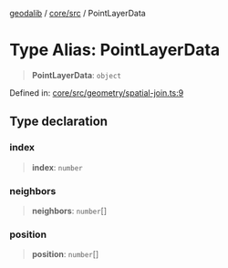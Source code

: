 [geodalib](../../../modules.md) / [core/src](../index.md) / PointLayerData

# Type Alias: PointLayerData

> **PointLayerData**: `object`

Defined in: [core/src/geometry/spatial-join.ts:9](https://github.com/GeoDaCenter/geoda-lib/blob/5c8fba7800a0ff8c8ed4b8b260cc40d1229fb38a/js/packages/core/src/geometry/spatial-join.ts#L9)

## Type declaration

### index

> **index**: `number`

### neighbors

> **neighbors**: `number`[]

### position

> **position**: `number`[]
